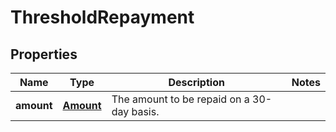

# ThresholdRepayment


## Properties

| Name | Type | Description | Notes |
|------------ | ------------- | ------------- | -------------|
|**amount** | [**Amount**](Amount.md) | The amount to be repaid on a 30-day basis. |  |



